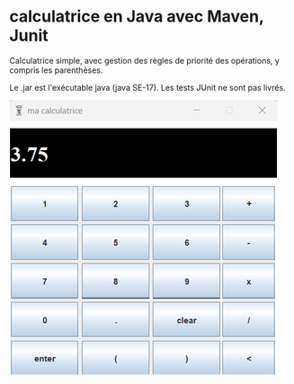 # calculatrice en Java avec Maven, Junit  

Calculatrice simple, avec gestion des règles de priorité des opérations, y compris les parenthèses.  

Le .jar est l'exécutable java (java SE-17). Les tests JUnit ne sont pas livrés.

![calculatrice](cap.png)